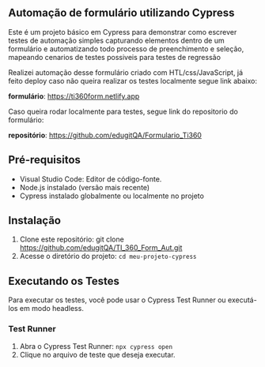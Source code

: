 ## Automação de formulário utilizando Cypress

Este é um projeto básico em Cypress para demonstrar como escrever testes de automação simples capturando elementos dentro de um formulário e automatizando todo processo de preenchimento e seleção, mapeando cenarios de testes possiveis para testes de regressão

Realizei automação desse formulário criado com HTL/css/JavaScript, já feito deploy caso não queira realizar os testes localmente segue link abaixo:

**formulário**: https://ti360form.netlify.app

Caso queira rodar localmente para testes, segue link do repositorio do formulário:

**repositório**: https://github.com/edugitQA/Formulario_Ti360


## Pré-requisitos

- Visual Studio Code: Editor de código-fonte.
- Node.js instalado (versão mais recente)
- Cypress instalado globalmente ou localmente no projeto

## Instalação

1. Clone este repositório: git clone https://github.com/edugitQA/TI_360_Form_Aut.git
2. Acesse o diretório do projeto: `cd meu-projeto-cypress`

## Executando os Testes

Para executar os testes, você pode usar o Cypress Test Runner ou executá-los em modo headless.

### Test Runner

1. Abra o Cypress Test Runner: `npx cypress open`
2. Clique no arquivo de teste que deseja executar.

